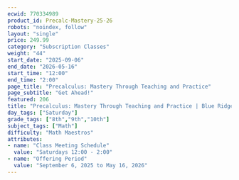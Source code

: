 ```yaml
---
ecwid: 770334989
product_id: Precalc-Mastery-25-26
robots: "noindex, follow"
layout: "single"
price: 249.99
category: "Subscription Classes"
weight: "44"
start_date: "2025-09-06"
end_date: "2026-05-16"
start_time: "12:00"
end_time: "2:00"
page_title: "Precalculus: Mastery Through Teaching and Practice"
page_subtitle: "Get Ahead!"
featured: 206
title: "Precalculus: Mastery Through Teaching and Practice | Blue Ridge Boost"
day_tags: ["Saturday"]
grade_tags: ["8th","9th","10th"]
subject_tags: ["Math"]
difficulty: "Math Maestros"
attributes:
- name: "Class Meeting Schedule"
  value: "Saturdays 12:00 - 2:00"
- name: "Offering Period"
  value: "September 6, 2025 to May 16, 2026"
---
```

